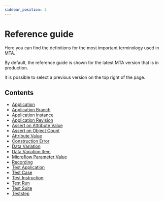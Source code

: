 ```yaml
---
sidebar_position: 3
---
```


# Reference guide

Here you can find the definitions for the most important terminology used in MTA.

By default, the reference guide is shown for the latest MTA version that is in production. 

It is possible to select a previous version on the top right of the page.

## Contents

- [Application](application)
- [Application Branch](application-branch)
- [Application Instance](application-environment)
- [Application Revision](application-revision)
- [Assert on Attribute Value](assert-attribute-value)
- [Assert on Object Count](assert-object-count)
- [Attribute Value](attribute-value)
- [Construction Error](construction-error)
- [Data Variation](datavariation)
- [Data Variation Item](datavariation-item)
- [Microflow Parameter Value](microflow-parameter-value)
- [Recording](recording)
- [Test Application](test-application)
- [Test Case](test-case)
- [Test Instruction](test-instruction)
- [Test Run](test-run)
- [Test Suite](test-suite)
- [Teststep](Teststep/)
